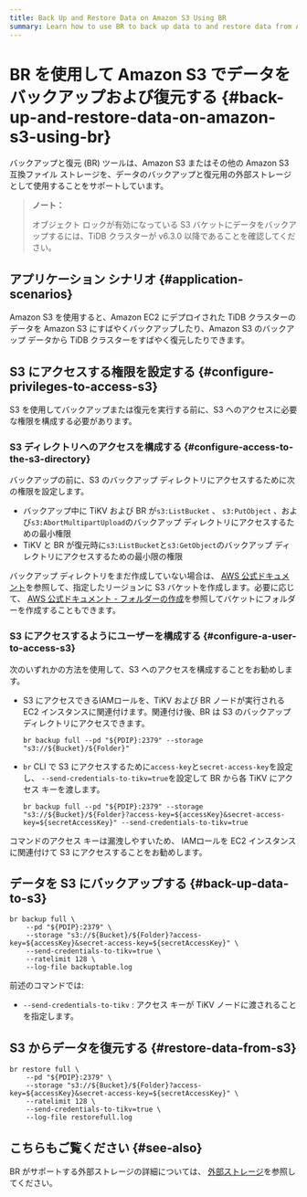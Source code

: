 ```yaml
---
title: Back Up and Restore Data on Amazon S3 Using BR
summary: Learn how to use BR to back up data to and restore data from Amazon S3 storage.
---
```


# BR を使用して Amazon S3 でデータをバックアップおよび復元する {#back-up-and-restore-data-on-amazon-s3-using-br}

バックアップと復元 (BR) ツールは、Amazon S3 またはその他の Amazon S3 互換ファイル ストレージを、データのバックアップと復元用の外部ストレージとして使用することをサポートしています。

> **ノート：**
>
> オブジェクト ロックが有効になっている S3 バケットにデータをバックアップするには、TiDB クラスターが v6.3.0 以降であることを確認してください。

## アプリケーション シナリオ {#application-scenarios}

Amazon S3 を使用すると、Amazon EC2 にデプロイされた TiDB クラスターのデータを Amazon S3 にすばやくバックアップしたり、Amazon S3 のバックアップ データから TiDB クラスターをすばやく復元したりできます。

## S3 にアクセスする権限を設定する {#configure-privileges-to-access-s3}

S3 を使用してバックアップまたは復元を実行する前に、S3 へのアクセスに必要な権限を構成する必要があります。

### S3 ディレクトリへのアクセスを構成する {#configure-access-to-the-s3-directory}

バックアップの前に、S3 のバックアップ ディレクトリにアクセスするために次の権限を設定します。

-   バックアップ中に TiKV および BR が`s3:ListBucket` 、 `s3:PutObject` 、および`s3:AbortMultipartUpload`のバックアップ ディレクトリにアクセスするための最小権限
-   TiKV と BR が復元時に`s3:ListBucket`と`s3:GetObject`のバックアップ ディレクトリにアクセスするための最小限の権限

バックアップ ディレクトリをまだ作成していない場合は、 [AWS 公式ドキュメント](https://docs.aws.amazon.com/AmazonS3/latest/userguide/create-bucket-overview.html)を参照して、指定したリージョンに S3 バケットを作成します。必要に応じて、 [AWS 公式ドキュメント - フォルダーの作成](https://docs.aws.amazon.com/AmazonS3/latest/userguide/using-folders.html)を参照してバケットにフォルダーを作成することもできます。

### S3 にアクセスするようにユーザーを構成する {#configure-a-user-to-access-s3}

次のいずれかの方法を使用して、S3 へのアクセスを構成することをお勧めします。

-   S3 にアクセスできるIAMロールを、TiKV および BR ノードが実行される EC2 インスタンスに関連付けます。関連付け後、BR は S3 のバックアップ ディレクトリにアクセスできます。

    
    ```shell
    br backup full --pd "${PDIP}:2379" --storage "s3://${Bucket}/${Folder}"
    ```

-   `br` CLI で S3 にアクセスするために`access-key`と`secret-access-key`を設定し、 `--send-credentials-to-tikv=true`を設定して BR から各 TiKV にアクセス キーを渡します。

    
    ```shell
    br backup full --pd "${PDIP}:2379" --storage "s3://${Bucket}/${Folder}?access-key=${accessKey}&secret-access-key=${secretAccessKey}" --send-credentials-to-tikv=true
    ```

コマンドのアクセス キーは漏洩しやすいため、 IAMロールを EC2 インスタンスに関連付けて S3 にアクセスすることをお勧めします。

## データを S3 にバックアップする {#back-up-data-to-s3}


```shell
br backup full \
    --pd "${PDIP}:2379" \
    --storage "s3://${Bucket}/${Folder}?access-key=${accessKey}&secret-access-key=${secretAccessKey}" \
    --send-credentials-to-tikv=true \
    --ratelimit 128 \
    --log-file backuptable.log
```

前述のコマンドでは:

-   `--send-credentials-to-tikv` : アクセス キーが TiKV ノードに渡されることを指定します。

## S3 からデータを復元する {#restore-data-from-s3}

```shell
br restore full \
    --pd "${PDIP}:2379" \
    --storage "s3://${Bucket}/${Folder}?access-key=${accessKey}&secret-access-key=${secretAccessKey}" \
    --ratelimit 128 \
    --send-credentials-to-tikv=true \
    --log-file restorefull.log
```

## こちらもご覧ください {#see-also}

BR がサポートする外部ストレージの詳細については、 [外部ストレージ](/br/backup-and-restore-storages.md)を参照してください。
